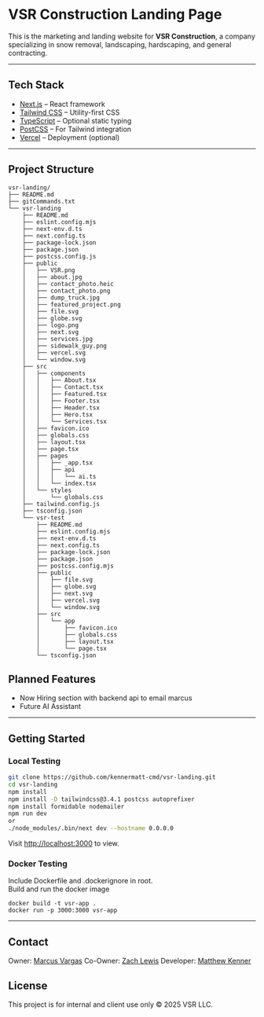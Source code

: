 # VSR Construction Landing Page

This is the marketing and landing website for **VSR Construction**, a company specializing in snow removal, landscaping, hardscaping, and general contracting.

---

## Tech Stack

- [Next.js](https://nextjs.org/) – React framework
- [Tailwind CSS](https://tailwindcss.com/) – Utility-first CSS
- [TypeScript](https://www.typescriptlang.org/) – Optional static typing
- [PostCSS](https://postcss.org/) – For Tailwind integration
- [Vercel](https://vercel.com/) – Deployment (optional)

---

## Project Structure
```
vsr-landing/
├── README.md
├── gitCommands.txt
└── vsr-landing
    ├── README.md
    ├── eslint.config.mjs
    ├── next-env.d.ts
    ├── next.config.ts
    ├── package-lock.json
    ├── package.json
    ├── postcss.config.js
    ├── public
    │   ├── VSR.png
    │   ├── about.jpg
    │   ├── contact_photo.heic
    │   ├── contact_photo.png
    │   ├── dump_truck.jpg
    │   ├── featured_project.png
    │   ├── file.svg
    │   ├── globe.svg
    │   ├── logo.png
    │   ├── next.svg
    │   ├── services.jpg
    │   ├── sidewalk_guy.png
    │   ├── vercel.svg
    │   └── window.svg
    ├── src
    │   ├── components
    │   │   ├── About.tsx
    │   │   ├── Contact.tsx
    │   │   ├── Featured.tsx
    │   │   ├── Footer.tsx
    │   │   ├── Header.tsx
    │   │   ├── Hero.tsx
    │   │   └── Services.tsx
    │   ├── favicon.ico
    │   ├── globals.css
    │   ├── layout.tsx
    │   ├── page.tsx
    │   ├── pages
    │   │   ├── _app.tsx
    │   │   ├── api
    │   │   │   └── ai.ts
    │   │   └── index.tsx
    │   └── styles
    │       └── globals.css
    ├── tailwind.config.js
    ├── tsconfig.json
    └── vsr-test
        ├── README.md
        ├── eslint.config.mjs
        ├── next-env.d.ts
        ├── next.config.ts
        ├── package-lock.json
        ├── package.json
        ├── postcss.config.mjs
        ├── public
        │   ├── file.svg
        │   ├── globe.svg
        │   ├── next.svg
        │   ├── vercel.svg
        │   └── window.svg
        ├── src
        │   └── app
        │       ├── favicon.ico
        │       ├── globals.css
        │       ├── layout.tsx
        │       └── page.tsx
        └── tsconfig.json
```
## Planned Features
- Now Hiring section with backend api to email marcus
- Future AI Assistant
---

## Getting Started
### Local Testing
```bash
git clone https://github.com/kennermatt-cmd/vsr-landing.git
cd vsr-landing
npm install
npm install -D tailwindcss@3.4.1 postcss autoprefixer
npm install formidable nodemailer
npm run dev
or
./node_modules/.bin/next dev --hostname 0.0.0.0
```
Visit [http://localhost:3000](http://localhost:3000) to view.
### Docker Testing
Include Dockerfile and .dockerignore in root.  
Build and run the docker image
```
docker build -t vsr-app .
docker run -p 3000:3000 vsr-app
```
---
## Contact
Owner: [Marcus Vargas](mailto:marcus@vsrsnow.com)
Co-Owner: [Zach Lewis](mailto:zach@vsrsnow.com)
Developer: [Matthew Kenner](mailto:m.kenner@outlook.com)

## License
This project is for internal and client use only © 2025 VSR LLC.